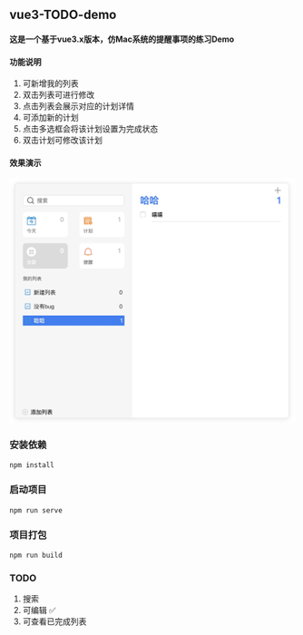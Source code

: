 ## vue3-TODO-demo

#### 这是一个基于vue3.x版本，仿Mac系统的提醒事项的练习Demo
#### 功能说明
1. 可新增我的列表
2. 双击列表可进行修改
3. 点击列表会展示对应的计划详情
4. 可添加新的计划
5. 点击多选框会将该计划设置为完成状态
6. 双击计划可修改该计划
#### 效果演示
![avatar](/src/assets/1590330300406.jpg)
### 安装依赖
```
npm install
```
### 启动项目
```
npm run serve
```
### 项目打包
```
npm run build
```
### TODO
1. 搜索
2. 可编辑 ✅
3. 可查看已完成列表

